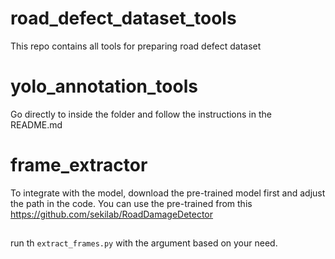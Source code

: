# road_defect_dataset_tools
This repo contains all tools for preparing road defect dataset

# yolo_annotation_tools
Go directly to inside the folder and follow the instructions in the README.md

# frame_extractor
To integrate with the model, download the pre-trained model first and adjust the path in the code. You can use the pre-trained from this https://github.com/sekilab/RoadDamageDetector

##
run th `extract_frames.py` with the argument based on your need.
